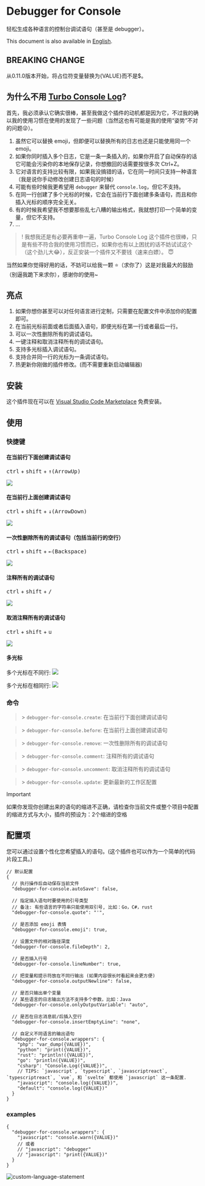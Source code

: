 # Debugger for Console
轻松生成各种语言的控制台调试语句（甚至是 debugger）。

This document is also available in [English](./README-CN.md).

## BREAKING CHANGE
从0.11.0版本开始，将占位符变量替换为{VALUE}而不是$。

## 为什么不用 [Turbo Console Log](https://marketplace.visualstudio.com/items?itemName=ChakrounAnas.turbo-console-log)?
首先，我必须承认它确实很棒，甚至我做这个插件的动机都是因为它，不过我的确以我的使用习惯在使用的发现了一些问题（当然这也有可能是我的使用“姿势”不对的问题😜）。

1. 虽然它可以替换 emoji，但即便可以替换所有的日志也还是只能使用同一个 emoji。
2. 如果你同时插入多个日志，它是一条一条插入的，如果你开启了自动保存的话它可能会污染你的本地保存记录，你想撤回的话需要按很多次 Ctrl+Z。
3. 它对语言的支持比较有限，如果我没搞错的话，它在同一时间只支持一种语言（我是说你手动修改创建日志语句的时候）
4. 可能有些时候我更希望用 `debugger` 来替代 `console.log`，但它不支持。
5. 在同一行创建了多个光标的时候，它会在当前行下面创建多条语句，而且和你插入光标的顺序完全无关。
6. 有的时候我希望我不想要那些乱七八糟的输出格式，我就想打印一个简单的变量，但它不支持。
7. ...

>! 我想我还是有必要再重申一遍，Turbo Console Log 这个插件也很棒，只是有些不符合我的使用习惯而已，如果你也有以上困扰的话不妨试试这个（这个劲儿大😂），反正安装一个插件又不要钱（速来白嫖）。 😇

当然如果你觉得好用的话，不妨可以给我一颗 ⭐（求你了）这是对我最大的鼓励（别逼我跪下来求你），感谢你的使用~

## 亮点
1. 如果你想你甚至可以对任何语言进行定制，只需要在配置文件中添加你的配置即可。
2. 在当前光标前面或者后面插入语句，即便光标在第一行或者最后一行。
3. 可以一次性删除所有的调试语句。
4. 一键注释和取消注释所有的调试语句。
5. 支持多光标插入调试语句。
6. 支持合并同一行的光标为一条调试语句。
7. 热更新你刚做的插件修改。(而不需要重新启动编辑器)

## 安装

这个插件现在可以在 [Visual Studio Code Marketplace](https://marketplace.visualstudio.com/items?itemName=banlify.debugger-for-console) 免费安装。

## 使用

### 快捷键
#### 在当前行下面创建调试语句
<kbd>ctrl</kbd> + <kbd>shift</kbd> + <kbd>↑(ArrowUp)</kbd>

![](res/create-statement-before.gif)

#### 在当前行上面创建调试语句
<kbd>ctrl</kbd> + <kbd>shift</kbd> + <kbd>↓(ArrowDown)</kbd>

![](res/create-statement-after.gif)

#### 一次性删除所有的调试语句（包括当前行的空行）
<kbd>ctrl</kbd> + <kbd>shift</kbd> + <kbd>←(Backspace)</kbd>

![](res/remove-all-statements.gif)

#### 注释所有的调试语句
<kbd>ctrl</kbd> + <kbd>shift</kbd> + <kbd>/</kbd>

![](res/comment-all-statements.gif)

#### 取消注释所有的调试语句
<kbd>ctrl</kbd> + <kbd>shift</kbd> + <kbd>u</kbd>

![](res/uncomment-all-statements.gif)

#### 多光标
多个光标在不同行:
![](res/multi-cursor-insert.gif)

多个光标在相同行:
![](res/merged-multi-cursor-insert.gif)

### 命令

> \> `debugger-for-console.create`: 在当前行下面创建调试语句

> \> `debugger-for-console.before`: 在当前行上面创建调试语句

> \> `debugger-for-console.remove`: 一次性删除所有的调试语句

> \> `debugger-for-console.comment`: 注释所有的调试语句

> \> `debugger-for-console.uncomment`: 取消注释所有的调试语句

> \> `debugger-for-console.update`: 更新最新的工作区配置

> [!IMPORTANT]
> 如果你发现你创建出来的语句的缩进不正确，请检查你当前文件或整个项目中配置的缩进方式与大小，插件的预设为：2个缩进的空格


## 配置项

您可以通过设置个性化您希望插入的语句。(这个插件也可以作为一个简单的代码片段工具。)

```json5
// 默认配置
{
  // 执行操作后自动保存当前文件
  "debugger-for-console.autoSave": false,

  // 指定插入语句时要使用的引号类型
  // 备注: 有些语言的字符串只能使用双引号, 比如：Go，C#，rust
  "debugger-for-console.quote": "'",

  // 是否添加 emoji 表情
  "debugger-for-console.emoji": true,

  // 设置文件的相对路径深度
  "debugger-for-console.fileDepth": 2,

  // 是否插入行号
  "debugger-for-console.lineNumber": true,

  // 把变量和提示符放在不同行输出 (如果内容很长时看起来会更方便)
  "debugger-for-console.outputNewline": false,

  // 是否只输出单个变量
  // 某些语言的日志输出方法不支持多个参数，比如：Java
  "debugger-for-console.onlyOutputVariable": "auto",

  // 是否在日志消息前/后插入空行
  "debugger-for-console.insertEmptyLine": "none",

  // 自定义不同语言的输出语句
  "debugger-for-console.wrappers": {
    "php": "var_dump({VALUE})",
    "python": "print({VALUE})",
    "rust": "println!({VALUE})",
    "go": "println({VALUE})",
    "csharp": "Console.Log({VALUE})",
    // TIPS: `javascript`, `typescript`, `javascriptreact`, `typescriptreact`, `vue`, 和 `svelte` 都使用 `javascript` 这一条配置.
    "javascript": "console.log({VALUE})",
    "default": "console.log({VALUE})"
  }
}
```

### examples

```json5
{
  "debugger-for-console.wrappers": {
    "javascript": "console.warn({VALUE})"
    // 或者
    // "javascript": "debugger"
    // "javascript": "print({VALUE})"
  }
}
```

![custom-language-statement](res/custom-language-statement.gif)
